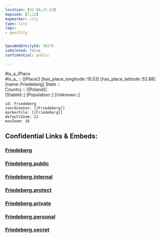 ```yaml
---
location: [52.88,15.53] 
mapzoom: [7,12] 
mapmarker: city 
type: City
tags:
- geo/City


SpocWebEntityId: 30278
isDeleted: false
confidential: public

---
```

#is_a_/Place  
#is_a_ :: [[Place]] 
[has_place_longitude::15.53] 
[has_place_latitude::52.88] 
[name::Friedeberg] 
State ::  
Country :: [[Poland]]  
[StateId::] 
[Population::] 
[Unknown::] 


```leaflet
id: Friedeberg
coordinates: [[Friedeberg]] 
markerFile: [[Friedeberg]] 
defaultZoom: 11 
maxZoom: 18
```


## Confidential Links & Embeds: 

### [Friedeberg](/_Standards/Earth/Continent/Europe/Europe~East/Poland/Provinces~Poland/Lubusz/City/Friedeberg.md) 

### [Friedeberg.public](/_public/Earth/Continent/Europe/Europe~East/Poland/Provinces~Poland/Lubusz/City/Friedeberg.public.md) 

### [Friedeberg.internal](/_internal/Earth/Continent/Europe/Europe~East/Poland/Provinces~Poland/Lubusz/City/Friedeberg.internal.md) 

### [Friedeberg.protect](/_protect/Earth/Continent/Europe/Europe~East/Poland/Provinces~Poland/Lubusz/City/Friedeberg.protect.md) 

### [Friedeberg.private](/_private/Earth/Continent/Europe/Europe~East/Poland/Provinces~Poland/Lubusz/City/Friedeberg.private.md) 

### [Friedeberg.personal](/_personal/Earth/Continent/Europe/Europe~East/Poland/Provinces~Poland/Lubusz/City/Friedeberg.personal.md) 

### [Friedeberg.secret](/_secret/Earth/Continent/Europe/Europe~East/Poland/Provinces~Poland/Lubusz/City/Friedeberg.secret.md)

